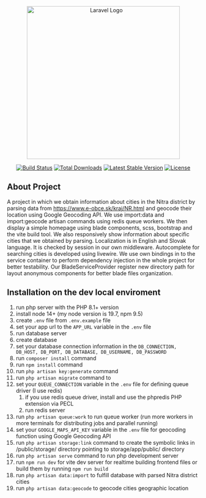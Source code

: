 <p align="center"><a href="https://laravel.com" target="_blank"><img src="https://raw.githubusercontent.com/laravel/art/master/logo-lockup/5%20SVG/2%20CMYK/1%20Full%20Color/laravel-logolockup-cmyk-red.svg" width="400" alt="Laravel Logo"></a></p>

<p align="center">
<a href="https://github.com/laravel/framework/actions"><img src="https://github.com/laravel/framework/workflows/tests/badge.svg" alt="Build Status"></a>
<a href="https://packagist.org/packages/laravel/framework"><img src="https://img.shields.io/packagist/dt/laravel/framework" alt="Total Downloads"></a>
<a href="https://packagist.org/packages/laravel/framework"><img src="https://img.shields.io/packagist/v/laravel/framework" alt="Latest Stable Version"></a>
<a href="https://packagist.org/packages/laravel/framework"><img src="https://img.shields.io/packagist/l/laravel/framework" alt="License"></a>
</p>

## About Project

A project in which we obtain information about cities in the Nitra district by parsing data
from https://www.e-obce.sk/kraj/NR.html and geocode their location using Google Geocoding API. We use import:data and
import:geocode artisan commands using redis queue workers. We then display a simple homepage using blade components, scss,
bootstrap and the vite build tool. We also responsively
show information about specific cities that we obtained by parsing. Localization is in English and Slovak language. It
is checked by session in our own middleware. Autocomplete for searching cities is developed using livewire. We use own
bindings in to the service container to perform dependency injection in the whole project for better testability. Our
BladeServiceProvider register new directory path for layout anonymous components for better blade files organization.

## Installation on the dev local enviroment

1. run php server with the PHP 8.1+ version
2. install node 14+ (my node version is 19.7, npm 9.5)
3. create ```.env``` file from ```.env.example``` file
4. set your app url to the ```APP_URL``` variable in the ```.env``` file
5. run database server
6. create database
7. set your database connection information in
   the ```DB_CONNECTION, DB_HOST, DB_PORT, DB_DATABASE, DB_USERNAME, DB_PASSWORD```
8. run ```composer install``` command
9. run ```npm install``` command
10. run ```php artisan key:generate``` command
11. run ```php artisan migrate``` command to
12. set your ```QUEUE_CONNECTION``` variable in the ```.env``` file for defining queue driver (I use redis)
    1. if you use redis queue driver, install and use the phpredis PHP extension via PECL
    2. run redis server
13. run ```php artisan queue:work``` to run queue worker (run more workers in more terminals for distributing jobs and
    parallel running)
14. set your ```GOOGLE_MAPS_API_KEY``` variable in the ```.env``` file for geocoding function using Google Geocoding API
15. run ```php artisan storage:link``` command to create the symbolic links in /public/storage/ directory pointing to
    storage/app/public/ directory
16. run ```php artisan serve``` command to run php development server
17. run ```npm run dev``` for vite dev server for realtime building frontend files or build them by
    running ```npm run build```
18. run ```php artisan data:import``` to fulfill database with parsed Nitra district cities
19. run ```php artisan data:geocode``` to geocode cities geographic location

